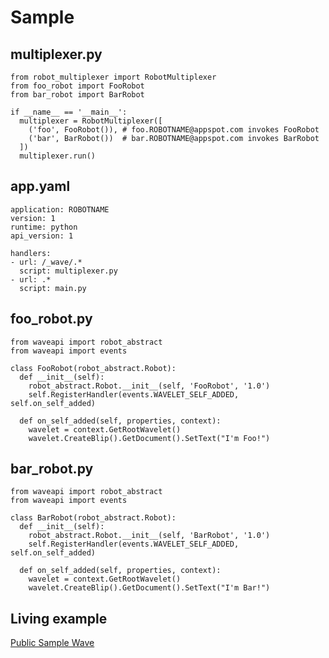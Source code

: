 Sample
======

multiplexer.py
--------------

    from robot_multiplexer import RobotMultiplexer
    from foo_robot import FooRobot
    from bar_robot import BarRobot

    if __name__ == '__main__':
      multiplexer = RobotMultiplexer([
        ('foo', FooRobot()), # foo.ROBOTNAME@appspot.com invokes FooRobot
        ('bar', BarRobot())  # bar.ROBOTNAME@appspot.com invokes BarRobot
      ])
      multiplexer.run()

app.yaml
--------

    application: ROBOTNAME
    version: 1
    runtime: python
    api_version: 1

    handlers:
    - url: /_wave/.*
      script: multiplexer.py
    - url: .*
      script: main.py

foo_robot.py
------------

    from waveapi import robot_abstract
    from waveapi import events

    class FooRobot(robot_abstract.Robot):
      def __init__(self):
        robot_abstract.Robot.__init__(self, 'FooRobot', '1.0')
        self.RegisterHandler(events.WAVELET_SELF_ADDED, self.on_self_added)

      def on_self_added(self, properties, context):
        wavelet = context.GetRootWavelet()
        wavelet.CreateBlip().GetDocument().SetText("I'm Foo!")

bar_robot.py
------------

    from waveapi import robot_abstract
    from waveapi import events

    class BarRobot(robot_abstract.Robot):
      def __init__(self):
        robot_abstract.Robot.__init__(self, 'BarRobot', '1.0')
        self.RegisterHandler(events.WAVELET_SELF_ADDED, self.on_self_added)

      def on_self_added(self, properties, context):
        wavelet = context.GetRootWavelet()
        wavelet.CreateBlip().GetDocument().SetText("I'm Bar!")

Living example
--------------

[Public Sample Wave](https://wave.google.com/wave/#restored:wave:googlewave.com!w%252BeVbr7mRiA)

